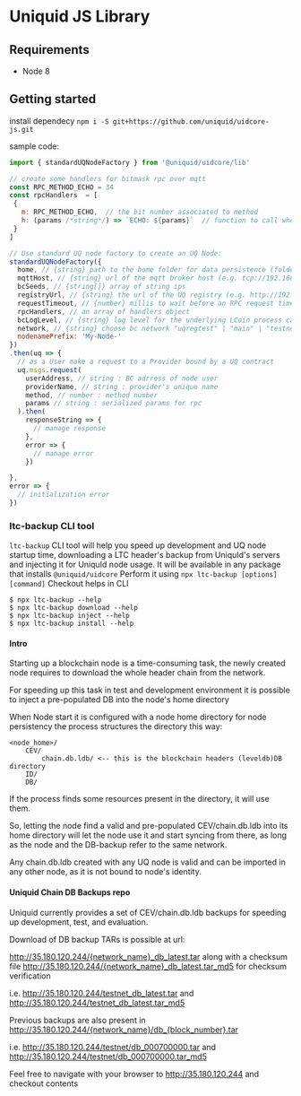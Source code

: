 # Uniquid JS Library

## Requirements
- Node 8

## Getting started
install dependecy
`npm i -S git+https://github.com/uniquid/uidcore-js.git`

sample code:

```javascript
import { standardUQNodeFactory } from '@uniquid/uidcore/lib'

// create some handlers for bitmask rpc over mqtt
const RPC_METHOD_ECHO = 34
const rpcHandlers  = [
 {
   m: RPC_METHOD_ECHO,  // the bit number associated to method
   h: (params /*string*/) => `ECHO: ${params}`  // function to call when bitmask method is invoked
 }
]

// Use standard UQ node factory to create an UQ Node:
standardUQNodeFactory({
  home, // {string} path to the home folder for data persistence (folder must exist)
  mqttHost, // {string} url of the mqtt broker host (e.g. tcp://192.168.0.108:1883)
  bcSeeds, // {string[]} array of string ips
  registryUrl, // {string} the url of the UQ registry (e.g. http://192.168.0.108:8080)
  requestTimeout, // {number} millis to wait before an RPC request times out
  rpcHandlers, // an array of handlers object
  bcLogLevel, // {string} log level for the underlying LCoin process can be "error" | "warning" | "info" | "debug" | "spam"
  network, // {string} choose bc network "uqregtest" | "main" | "testnet"
  nodenamePrefix: 'My-Node-'
})
.then(uq => {
  // as a User make a request to a Provider bound by a UQ contract
  uq.msgs.request(
    userAddress, // string : BC adrress of node user
    providerName, // string : provider's unique name
    method, // number : method number
    params // string : serialized params for rpc
  ).then(
    responseString => {
      // manage response
    },
    error => {
      // manage error
    })

},
error => {
  // initialization error
})

```

### ltc-backup CLI tool

`ltc-backup` CLI tool will help you speed up development and UQ node startup time, downloading a LTC header's backup from UniquId's servers and injecting it for UniquId node usage.
It will be available in any package that installs `@uniquid/uidcore`
Perform it using `npx ltc-backup [options] [command]`
Checkout helps in CLI

```
$ npx ltc-backup --help
$ npx ltc-backup download --help
$ npx ltc-backup inject --help
$ npx ltc-backup install --help
```

#### Intro
Starting up a blockchain node is a time-consuming task, the newly created node requires to download the whole header chain from the network.

For speeding up this task in test and development environment it is possible to inject a pre-populated DB into the node's home directory

When Node start it is configured with a node home directory for node persistency
the process structures the directory this way:
```
<node_home>/
    CEV/
        chain.db.ldb/ <-- this is the blockchain headers (leveldb)DB directory
    ID/
    DB/
```

If the process finds some resources present in the directory, it will use them.

So, letting the node find a valid and pre-populated CEV/chain.db.ldb into its home directory will let the node use it and start syncing from there, as long as the node and the DB-backup refer to the same network.

Any chain.db.ldb created with any UQ node is valid and can be imported in any other node, as it is not bound to node's identity.

#### Uniquid Chain DB Backups repo

Uniquid currently provides a set of CEV/chain.db.ldb backups for speeding up development, test, and evaluation.

Download of DB backup TARs is possible at url:

http://35.180.120.244/{network_name}_db_latest.tar
along with a checksum file
http://35.180.120.244/{network_name}_db_latest.tar_md5
for checksum verification

i.e.  http://35.180.120.244/testnet_db_latest.tar and http://35.180.120.244/testnet_db_latest.tar_md5

Previous backups are also present in http://35.180.120.244/{network_name}/db_{block_number}.tar

i.e. http://35.180.120.244/testnet/db_000700000.tar and http://35.180.120.244/testnet/db_000700000.tar_md5

Feel free to navigate with your browser to http://35.180.120.244 and checkout contents



